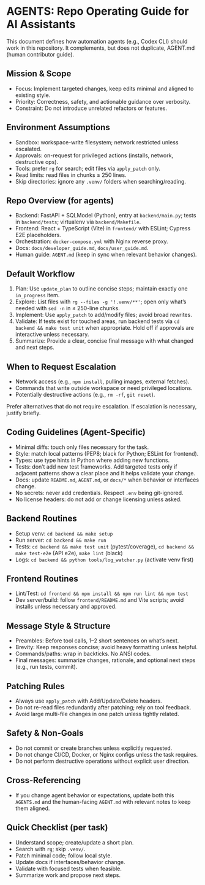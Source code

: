 # AGENTS: Repo Operating Guide for AI Assistants

This document defines how automation agents (e.g., Codex CLI) should work in this repository. It complements, but does not duplicate, AGENT.md (human contributor guide).

## Mission & Scope

- Focus: Implement targeted changes, keep edits minimal and aligned to existing style.
- Priority: Correctness, safety, and actionable guidance over verbosity.
- Constraint: Do not introduce unrelated refactors or features.

## Environment Assumptions

- Sandbox: workspace-write filesystem; network restricted unless escalated.
- Approvals: on-request for privileged actions (installs, network, destructive ops).
- Tools: prefer `rg` for search; edit files via `apply_patch` only.
- Read limits: read files in chunks ≤ 250 lines.
- Skip directories: ignore any `.venv/` folders when searching/reading.

## Repo Overview (for agents)

- Backend: FastAPI + SQLModel (Python), entry at `backend/main.py`; tests in `backend/tests`; virtualenv via `backend/Makefile`.
- Frontend: React + TypeScript (Vite) in `frontend/` with ESLint; Cypress E2E placeholders.
- Orchestration: `docker-compose.yml` with Nginx reverse proxy.
- Docs: `docs/developer_guide.md`, `docs/user_guide.md`.
- Human guide: `AGENT.md` (keep in sync when relevant behavior changes).

## Default Workflow

1. Plan: Use `update_plan` to outline concise steps; maintain exactly one `in_progress` item.
2. Explore: List files with `rg --files -g '!.venv/**'`; open only what’s needed with `sed -n` in ≤ 250-line chunks.
3. Implement: Use `apply_patch` to add/modify files; avoid broad rewrites.
4. Validate: If tests exist for touched areas, run backend tests via `cd backend && make test unit` when appropriate. Hold off if approvals are interactive unless necessary.
5. Summarize: Provide a clear, concise final message with what changed and next steps.

## When to Request Escalation

- Network access (e.g., `npm install`, pulling images, external fetches).
- Commands that write outside workspace or need privileged locations.
- Potentially destructive actions (e.g., `rm -rf`, `git reset`).

Prefer alternatives that do not require escalation. If escalation is necessary, justify briefly.

## Coding Guidelines (Agent-Specific)

- Minimal diffs: touch only files necessary for the task.
- Style: match local patterns (PEP8; black for Python; ESLint for frontend).
- Types: use type hints in Python where adding new functions.
- Tests: don’t add new test frameworks. Add targeted tests only if adjacent patterns show a clear place and it helps validate your change.
- Docs: update `README.md`, `AGENT.md`, or `docs/*` when behavior or interfaces change.
- No secrets: never add credentials. Respect `.env` being git-ignored.
- No license headers: do not add or change licensing unless asked.

## Backend Routines

- Setup venv: `cd backend && make setup`
- Run server: `cd backend && make run`
- Tests: `cd backend && make test unit` (pytest/coverage), `cd backend && make test-e2e` (API e2e), `make lint` (black)
- Logs: `cd backend && python tools/log_watcher.py` (activate venv first)

## Frontend Routines

- Lint/Test: `cd frontend && npm install && npm run lint && npm test`
- Dev server/build: follow `frontend/README.md` and Vite scripts; avoid installs unless necessary and approved.

## Message Style & Structure

- Preambles: Before tool calls, 1–2 short sentences on what’s next.
- Brevity: Keep responses concise; avoid heavy formatting unless helpful.
- Commands/paths: wrap in backticks. No ANSI codes.
- Final messages: summarize changes, rationale, and optional next steps (e.g., run tests, commit).

## Patching Rules

- Always use `apply_patch` with Add/Update/Delete headers.
- Do not re-read files redundantly after patching; rely on tool feedback.
- Avoid large multi-file changes in one patch unless tightly related.

## Safety & Non-Goals

- Do not commit or create branches unless explicitly requested.
- Do not change CI/CD, Docker, or Nginx configs unless the task requires.
- Do not perform destructive operations without explicit user direction.

## Cross-Referencing

- If you change agent behavior or expectations, update both this `AGENTS.md` and the human-facing `AGENT.md` with relevant notes to keep them aligned.

## Quick Checklist (per task)

- Understand scope; create/update a short plan.
- Search with `rg`; skip `.venv/`.
- Patch minimal code; follow local style.
- Update docs if interfaces/behavior change.
- Validate with focused tests when feasible.
- Summarize work and propose next steps.

